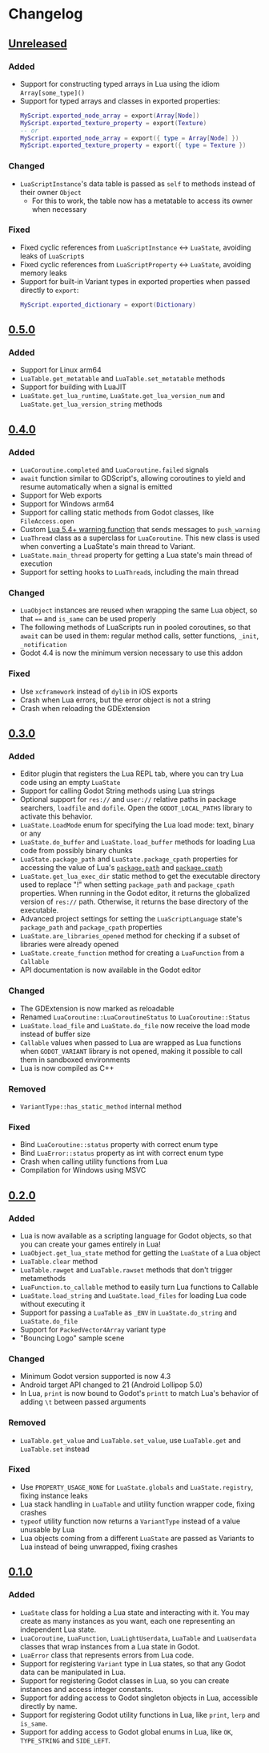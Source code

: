 # Changelog
## [Unreleased](https://github.com/gilzoide/lua-gdextension/compare/0.5.0...HEAD)
### Added
- Support for constructing typed arrays in Lua using the idiom `Array[some_type]()`
- Support for typed arrays and classes in exported properties:
  ```lua
  MyScript.exported_node_array = export(Array[Node])
  MyScript.exported_texture_property = export(Texture)
  -- or
  MyScript.exported_node_array = export({ type = Array[Node] })
  MyScript.exported_texture_property = export({ type = Texture })
  ```

### Changed
- `LuaScriptInstance`'s data table is passed as `self` to methods instead of their owner `Object`
  + For this to work, the table now has a metatable to access its owner when necessary

### Fixed
- Fixed cyclic references from `LuaScriptInstance` <-> `LuaState`, avoiding leaks of `LuaScript`s
- Fixed cyclic references from `LuaScriptProperty` <-> `LuaState`, avoiding memory leaks
- Support for built-in Variant types in exported properties when passed directly to `export`:
  ```lua
  MyScript.exported_dictionary = export(Dictionary)
  ```


## [0.5.0](https://github.com/gilzoide/lua-gdextension/releases/tag/0.5.0)
### Added
- Support for Linux arm64
- `LuaTable.get_metatable` and `LuaTable.set_metatable` methods
- Support for building with LuaJIT
- `LuaState.get_lua_runtime`, `LuaState.get_lua_version_num` and `LuaState.get_lua_version_string` methods


## [0.4.0](https://github.com/gilzoide/lua-gdextension/releases/tag/0.4.0)
### Added
- `LuaCoroutine.completed` and `LuaCoroutine.failed` signals
- `await` function similar to GDScript's, allowing coroutines to yield and resume automatically when a signal is emitted
- Support for Web exports
- Support for Windows arm64
- Support for calling static methods from Godot classes, like `FileAccess.open`
- Custom [Lua 5.4+ warning function](https://www.lua.org/manual/5.4/manual.html#lua_setwarnf) that sends messages to `push_warning`
- `LuaThread` class as a superclass for `LuaCoroutine`.
  This new class is used when converting a LuaState's main thread to Variant.
- `LuaState.main_thread` property for getting a Lua state's main thread of execution
- Support for setting hooks to `LuaThread`s, including the main thread

### Changed
- `LuaObject` instances are reused when wrapping the same Lua object, so that `==` and `is_same` can be used properly
- The following methods of LuaScripts run in pooled coroutines, so that `await` can be used in them: regular method calls, setter functions, `_init`, `_notification`
- Godot 4.4 is now the minimum version necessary to use this addon

### Fixed
- Use `xcframework` instead of `dylib` in iOS exports
- Crash when Lua errors, but the error object is not a string
- Crash when reloading the GDExtension


## [0.3.0](https://github.com/gilzoide/lua-gdextension/releases/tag/0.3.0)
### Added
- Editor plugin that registers the Lua REPL tab, where you can try Lua code using an empty `LuaState`
- Support for calling Godot String methods using Lua strings
- Optional support for `res://` and `user://` relative paths in package searchers, `loadfile` and `dofile`.
  Open the `GODOT_LOCAL_PATHS` library to activate this behavior.
- `LuaState.LoadMode` enum for specifying the Lua load mode: text, binary or any
- `LuaState.do_buffer` and `LuaState.load_buffer` methods for loading Lua code from possibly binary chunks
- `LuaState.package_path` and `LuaState.package_cpath` properties for accessing the value of Lua's [`package.path`](https://www.lua.org/manual/5.4/manual.html#pdf-package.path) and [`package.cpath`](https://www.lua.org/manual/5.4/manual.html#pdf-package.cpath)
- `LuaState.get_lua_exec_dir` static method to get the executable directory used to replace "!" when setting `package_path` and `package_cpath` properties.
  When running in the Godot editor, it returns the globalized version of `res://` path.
  Otherwise, it returns the base directory of the executable.
- Advanced project settings for setting the `LuaScriptLanguage` state's `package_path` and `package_cpath` properties
- `LuaState.are_libraries_opened` method for checking if a subset of libraries were already opened
- `LuaState.create_function` method for creating a `LuaFunction` from a `Callable`
- API documentation is now available in the Godot editor

### Changed
- The GDExtension is now marked as reloadable
- Renamed `LuaCoroutine::LuaCoroutineStatus` to `LuaCoroutine::Status`
- `LuaState.load_file` and `LuaState.do_file` now receive the load mode instead of buffer size
- `Callable` values when passed to Lua are wrapped as Lua functions when `GODOT_VARIANT` library is not opened, making it possible to call them in sandboxed environments
- Lua is now compiled as C++

### Removed
- `VariantType::has_static_method` internal method

### Fixed
- Bind `LuaCoroutine::status` property with correct enum type
- Bind `LuaError::status` property as int with correct enum type
- Crash when calling utility functions from Lua
- Compilation for Windows using MSVC


## [0.2.0](https://github.com/gilzoide/lua-gdextension/releases/tag/0.2.0)
### Added
- Lua is now available as a scripting language for Godot objects, so that you can create your games entirely in Lua!
- `LuaObject.get_lua_state` method for getting the `LuaState` of a Lua object
- `LuaTable.clear` method
- `LuaTable.rawget` and `LuaTable.rawset` methods that don't trigger metamethods
- `LuaFunction.to_callable` method to easily turn Lua functions to Callable
- `LuaState.load_string` and `LuaState.load_files` for loading Lua code without executing it
- Support for passing a `LuaTable` as `_ENV` in `LuaState.do_string` and `LuaState.do_file`
- Support for `PackedVector4Array` variant type
- "Bouncing Logo" sample scene

### Changed
- Minimum Godot version supported is now 4.3
- Android target API changed to 21 (Android Lollipop 5.0)
- In Lua, `print` is now bound to Godot's `printt` to match Lua's behavior of adding `\t` between passed arguments

### Removed
- `LuaTable.get_value` and `LuaTable.set_value`, use `LuaTable.get` and `LuaTable.set` instead

### Fixed
- Use `PROPERTY_USAGE_NONE` for `LuaState.globals` and `LuaState.registry`, fixing instance leaks
- Lua stack handling in `LuaTable` and utility function wrapper code, fixing crashes
- `typeof` utility function now returns a `VariantType` instead of a value unusable by Lua
- Lua objects coming from a different `LuaState` are passed as Variants to Lua instead of being unwrapped, fixing crashes


## [0.1.0](https://github.com/gilzoide/lua-gdextension/releases/tag/0.1.0)
### Added
- `LuaState` class for holding a Lua state and interacting with it.
  You may create as many instances as you want, each one representing an independent Lua state.
- `LuaCoroutine`, `LuaFunction`, `LuaLightUserdata`, `LuaTable` and `LuaUserdata` classes that wrap instances from a Lua state in Godot.
- `LuaError` class that represents errors from Lua code.
- Support for registering `Variant` type in Lua states, so that any Godot data can be manipulated in Lua.
- Support for registering Godot classes in Lua, so you can create instances and access integer constants.
- Support for adding access to Godot singleton objects in Lua, accessible directly by name.
- Support for registering Godot utility functions in Lua, like `print`, `lerp` and `is_same`.
- Support for adding access to Godot global enums in Lua, like `OK`, `TYPE_STRING` and `SIDE_LEFT`.
